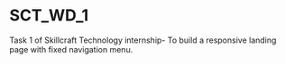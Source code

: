 # SCT_WD_1
Task 1 of Skillcraft Technology internship- To build a responsive landing page with fixed navigation menu.
